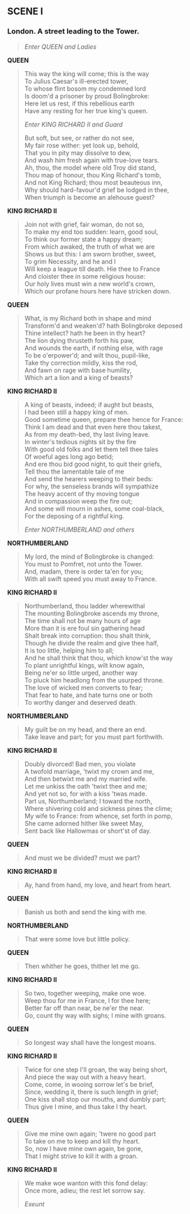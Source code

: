 ## SCENE I

### London. A street leading to the Tower.

> *Enter QUEEN and Ladies*

<span id="speech1">**QUEEN**</span>

> <span id="5.1.1">This way the king will come; this is the way</span>  
> <span id="5.1.2">To Julius Caesar's ill-erected tower,</span>  
> <span id="5.1.3">To whose flint bosom my condemned lord</span>  
> <span id="5.1.4">Is doom'd a prisoner by proud Bolingbroke:</span>  
> <span id="5.1.5">Here let us rest, if this rebellious earth</span>  
> <span id="5.1.6">Have any resting for her true king's queen.</span>  
>
> *Enter KING RICHARD II and Guard*
>
> <span id="5.1.7">But soft, but see, or rather do not see,</span>  
> <span id="5.1.8">My fair rose wither: yet look up, behold,</span>  
> <span id="5.1.9">That you in pity may dissolve to dew,</span>  
> <span id="5.1.10">And wash him fresh again with true-love
> tears.</span>  
> <span id="5.1.11">Ah, thou, the model where old Troy did
> stand,</span>  
> <span id="5.1.12">Thou map of honour, thou King Richard's
> tomb,</span>  
> <span id="5.1.13">And not King Richard; thou most beauteous
> inn,</span>  
> <span id="5.1.14">Why should hard-favour'd grief be lodged in
> thee,</span>  
> <span id="5.1.15">When triumph is become an alehouse guest?</span>  

<span id="speech2">**KING RICHARD II**</span>

> <span id="5.1.16">Join not with grief, fair woman, do not so,</span>  
> <span id="5.1.17">To make my end too sudden: learn, good
> soul,</span>  
> <span id="5.1.18">To think our former state a happy dream;</span>  
> <span id="5.1.19">From which awaked, the truth of what we are</span>  
> <span id="5.1.20">Shows us but this: I am sworn brother,
> sweet,</span>  
> <span id="5.1.21">To grim Necessity, and he and I</span>  
> <span id="5.1.22">Will keep a league till death. Hie thee to
> France</span>  
> <span id="5.1.23">And cloister thee in some religious house:</span>  
> <span id="5.1.24">Our holy lives must win a new world's
> crown,</span>  
> <span id="5.1.25">Which our profane hours here have stricken
> down.</span>  

<span id="speech3">**QUEEN**</span>

> <span id="5.1.26">What, is my Richard both in shape and mind</span>  
> <span id="5.1.27">Transform'd and weaken'd? hath Bolingbroke
> deposed</span>  
> <span id="5.1.28">Thine intellect? hath he been in thy heart?</span>  
> <span id="5.1.29">The lion dying thrusteth forth his paw,</span>  
> <span id="5.1.30">And wounds the earth, if nothing else, with
> rage</span>  
> <span id="5.1.31">To be o'erpower'd; and wilt thou,
> pupil-like,</span>  
> <span id="5.1.32">Take thy correction mildly, kiss the rod,</span>  
> <span id="5.1.33">And fawn on rage with base humility,</span>  
> <span id="5.1.34">Which art a lion and a king of beasts?</span>  

<span id="speech4">**KING RICHARD II**</span>

> <span id="5.1.35">A king of beasts, indeed; if aught but
> beasts,</span>  
> <span id="5.1.36">I had been still a happy king of men.</span>  
> <span id="5.1.37">Good sometime queen, prepare thee hence for
> France:</span>  
> <span id="5.1.38">Think I am dead and that even here thou
> takest,</span>  
> <span id="5.1.39">As from my death-bed, thy last living
> leave.</span>  
> <span id="5.1.40">In winter's tedious nights sit by the fire</span>  
> <span id="5.1.41">With good old folks and let them tell thee
> tales</span>  
> <span id="5.1.42">Of woeful ages long ago betid;</span>  
> <span id="5.1.43">And ere thou bid good night, to quit their
> griefs,</span>  
> <span id="5.1.44">Tell thou the lamentable tale of me</span>  
> <span id="5.1.45">And send the hearers weeping to their beds:</span>  
> <span id="5.1.46">For why, the senseless brands will
> sympathize</span>  
> <span id="5.1.47">The heavy accent of thy moving tongue</span>  
> <span id="5.1.48">And in compassion weep the fire out;</span>  
> <span id="5.1.49">And some will mourn in ashes, some
> coal-black,</span>  
> <span id="5.1.50">For the deposing of a rightful king.</span>  
>
> *Enter NORTHUMBERLAND and others*

<span id="speech5">**NORTHUMBERLAND**</span>

> <span id="5.1.51">My lord, the mind of Bolingbroke is
> changed:</span>  
> <span id="5.1.52">You must to Pomfret, not unto the Tower.</span>  
> <span id="5.1.53">And, madam, there is order ta'en for you;</span>  
> <span id="5.1.54">With all swift speed you must away to
> France.</span>  

<span id="speech6">**KING RICHARD II**</span>

> <span id="5.1.55">Northumberland, thou ladder wherewithal</span>  
> <span id="5.1.56">The mounting Bolingbroke ascends my throne,</span>  
> <span id="5.1.57">The time shall not be many hours of age</span>  
> <span id="5.1.58">More than it is ere foul sin gathering head</span>  
> <span id="5.1.59">Shalt break into corruption: thou shalt
> think,</span>  
> <span id="5.1.60">Though he divide the realm and give thee
> half,</span>  
> <span id="5.1.61">It is too little, helping him to all;</span>  
> <span id="5.1.62">And he shall think that thou, which know'st the
> way</span>  
> <span id="5.1.63">To plant unrightful kings, wilt know again,</span>  
> <span id="5.1.64">Being ne'er so little urged, another way</span>  
> <span id="5.1.65">To pluck him headlong from the usurped
> throne.</span>  
> <span id="5.1.66">The love of wicked men converts to fear;</span>  
> <span id="5.1.67">That fear to hate, and hate turns one or
> both</span>  
> <span id="5.1.68">To worthy danger and deserved death.</span>  

<span id="speech7">**NORTHUMBERLAND**</span>

> <span id="5.1.69">My guilt be on my head, and there an end.</span>  
> <span id="5.1.70">Take leave and part; for you must part
> forthwith.</span>  

<span id="speech8">**KING RICHARD II**</span>

> <span id="5.1.71">Doubly divorced! Bad men, you violate</span>  
> <span id="5.1.72">A twofold marriage, 'twixt my crown and me,</span>  
> <span id="5.1.73">And then betwixt me and my married wife.</span>  
> <span id="5.1.74">Let me unkiss the oath 'twixt thee and me;</span>  
> <span id="5.1.75">And yet not so, for with a kiss 'twas made.</span>  
> <span id="5.1.76">Part us, Northumberland; I toward the
> north,</span>  
> <span id="5.1.77">Where shivering cold and sickness pines the
> clime;</span>  
> <span id="5.1.78">My wife to France: from whence, set forth in
> pomp,</span>  
> <span id="5.1.79">She came adorned hither like sweet May,</span>  
> <span id="5.1.80">Sent back like Hallowmas or short'st of
> day.</span>  

<span id="speech9">**QUEEN**</span>

> <span id="5.1.81">And must we be divided? must we part?</span>  

<span id="speech10">**KING RICHARD II**</span>

> <span id="5.1.82">Ay, hand from hand, my love, and heart from
> heart.</span>  

<span id="speech11">**QUEEN**</span>

> <span id="5.1.83">Banish us both and send the king with me.</span>  

<span id="speech12">**NORTHUMBERLAND**</span>

> <span id="5.1.84">That were some love but little policy.</span>  

<span id="speech13">**QUEEN**</span>

> <span id="5.1.85">Then whither he goes, thither let me go.</span>  

<span id="speech14">**KING RICHARD II**</span>

> <span id="5.1.86">So two, together weeping, make one woe.</span>  
> <span id="5.1.87">Weep thou for me in France, I for thee
> here;</span>  
> <span id="5.1.88">Better far off than near, be ne'er the
> near.</span>  
> <span id="5.1.89">Go, count thy way with sighs; I mine with
> groans.</span>  

<span id="speech15">**QUEEN**</span>

> <span id="5.1.90">So longest way shall have the longest
> moans.</span>  

<span id="speech16">**KING RICHARD II**</span>

> <span id="5.1.91">Twice for one step I'll groan, the way being
> short,</span>  
> <span id="5.1.92">And piece the way out with a heavy heart.</span>  
> <span id="5.1.93">Come, come, in wooing sorrow let's be
> brief,</span>  
> <span id="5.1.94">Since, wedding it, there is such length in
> grief;</span>  
> <span id="5.1.95">One kiss shall stop our mouths, and dumbly
> part;</span>  
> <span id="5.1.96">Thus give I mine, and thus take I thy
> heart.</span>  

<span id="speech17">**QUEEN**</span>

> <span id="5.1.97">Give me mine own again; 'twere no good part</span>  
> <span id="5.1.98">To take on me to keep and kill thy heart.</span>  
> <span id="5.1.99">So, now I have mine own again, be gone,</span>  
> <span id="5.1.100">That I might strive to kill it with a
> groan.</span>  

<span id="speech18">**KING RICHARD II**</span>

> <span id="5.1.101">We make woe wanton with this fond delay:</span>  
> <span id="5.1.102">Once more, adieu; the rest let sorrow say.</span>  
>
> *Exeunt*
